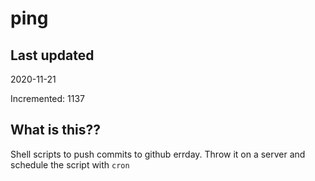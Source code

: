 # ping

## Last updated
2020-11-21

Incremented: 1137

## What is this??
Shell scripts to push commits to github errday. Throw it on a server and schedule the script with `cron`
